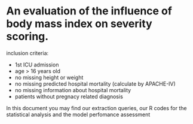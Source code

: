 # An evaluation of the influence of body mass index on severity scoring.


inclusion criteria:
  - 1st ICU admission
  - age > 16 years old
  - no missing height or weight
  - no missing predicted hospital mortality (calculate by APACHE-IV)
  - no missing information about hospital mortality
  - patients without pregnacy related diagnosis
  
In this document you may find our extraction queries, our R codes for the statistical analysis and the model perfomance assessment
